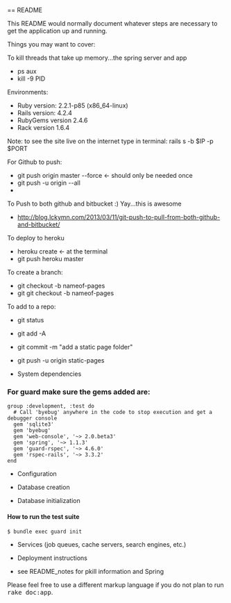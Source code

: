 == README

This README would normally document whatever steps are necessary to get the
application up and running.

Things you may want to cover:

To kill threads that take up memory...the spring server and app
* ps aux
* kill -9 PID

Environments:
* Ruby version: 2.2.1-p85 (x86_64-linux)
* Rails version: 4.2.4
* RubyGems version 2.4.6
* Rack version 1.6.4

Note: to see the site live on the internet type in terminal: 
    rails s -b $IP -p $PORT 
    
For Github to push:
* git push origin master --force <- should only be needed once
* git push -u origin --all
* 
To Push to both github and bitbucket :) Yay...this is awesome
* http://blog.lckymn.com/2013/03/11/git-push-to-pull-from-both-github-and-bitbucket/

To deploy to heroku
* heroku create <- at the terminal
* git push heroku master

To create a branch: 
* git checkout -b nameof-pages
* git git checkout -b nameof-pages

To add to a repo:
* git status
* git add -A
* git commit -m "add a static page folder"
* git push -u origin static-pages



* System dependencies

### For guard make sure the gems added are:

```
group :development, :test do
  # Call 'byebug' anywhere in the code to stop execution and get a debugger console
  gem 'sqlite3'
  gem 'byebug'
  gem 'web-console', '~> 2.0.beta3'
  gem 'spring', '~> 1.1.3'
  gem 'guard-rspec', '~> 4.6.0'
  gem 'rspec-rails', '~> 3.3.2'
end
```


* Configuration

* Database creation

* Database initialization

#### How to run the test suite
`$ bundle exec guard init`

* Services (job queues, cache servers, search engines, etc.)

* Deployment instructions

* see README_notes for pkill information and Spring



Please feel free to use a different markup language if you do not plan to run
<tt>rake doc:app</tt>.
